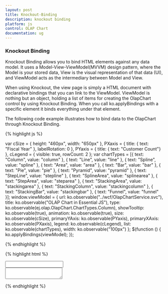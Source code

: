```yaml
---
layout: post
title: Knockout-Binding
description: knockout binding
platform: js
control: OLAP Chart
documentation: ug
---
```


### Knockout Binding

Knockout Binding allows you to bind HTML elements against any data model. It uses a Model-View-ViewModel(MVVM) design pattern, where the Model is your stored data, View is the visual representation of that data (UI), and ViewModel acts as the intermediary between Model and View.

When using Knockout, the view page is simply a HTML document with declarative bindings that you can link to the ViewModel. ViewModel is nothing but an object, holding a list of items for creating the OlapChart control by using Knockout Binding. When you call ko.applyBindings with a specific element it binds everything under that element.

The following code example illustrates how to bind data to the OlapChart through Knockout Binding.

{% highlight js %}

var cSize = { height: "460px", width: "650px" },
              PXaxis = { title: { text: "Fiscal Year" }, labelRotation: 0 },
              PYaxis = { title: { text: "Customer Count"} },
              cLegend = { visible: true, rowCount: 2 };
var chartTypes = [{ text: "Column", value: "column" }, { text: "Line", value: "line" }, { text: "Spline", value: "spline" }, { text: "Area", value: "area" }, { text: "Bar", value: "bar" },
              { text: "Pie", value: "pie" }, { text: "Pyramid", value: "pyramid" }, { text: "StepLine", value: "stepline" }, { text: "SplineArea", value: "splinearea" }, { text: "StepArea", value: "steparea" },
              { text: "StackingArea", value: "stackingarea" }, { text: "StackingColumn", value: "stackingcolumn" }, { text: "StackingBar", value: "stackingbar" }, { text: "Funnel", value: "funnel" }];
window.viewModel = {
              url: ko.observable("../wcf/OlapChartService.svc"),
              title: ko.observable("OLAP Chart in Essential JS"),
              type: ko.observable(ej.olap.OlapChart.ChartTypes.Column),
              showTooltip: ko.observable(true),
              animation: ko.observable(true),
              size: ko.observable(cSize),
              primaryYAxis: ko.observable(PYaxis),
              primaryXAxis: ko.observable(PXaxis),
              legend: ko.observable(cLegend),
              list: ko.observable(chartTypes),
              width: ko.observable("100px")
};
$(function () {
              ko.applyBindings(viewModel);
});

{% endhighlight %}

{% highlight html %}

<div id="OlapChart" data-bind="ejOlapChart: { url: url, title: {text: title}, showTooltip: showTooltip, animation: animation, commonSeriesOptions: {type: type, tooltip: {visible: showTooltip}}, size: size, primaryXAxis: primaryXAxis, primaryYAxis: primaryYAxis, legend: legend, load: 'loadTheme'}" />
    
<div>
     <input type="text" id="chartType" name="name" data-bind="ejDropDownList: {dataSource: list, value: type, width: width}" />
</div>

<div>
     <textarea type="text" name="slide" value="" data-bind="value: title">
     </textarea>
</div>

{% endhighlight %}



